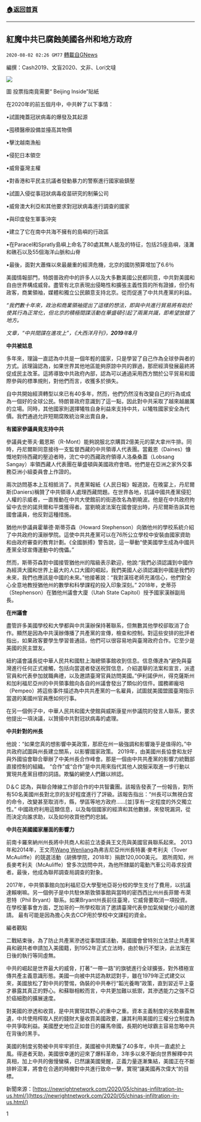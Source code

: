 ###  [:house:返回首頁](https://github.com/ourhimalayas/txt)
---

## 紅魔中共已腐蝕美國各州和地方政府
`2020-08-02 02:26 GM77` [轉載自GNews](https://gnews.org/zh-hant/282658/)

編撰：Cash2019、文盲2020、文非、Lori文噠

![](https://s3.amazonaws.com/gnews-media-offload/wp-content/uploads/2020/08/02022114/8.1-4-1.png)

圖 投票指南竟需要“ Beijing Inside”貼紙

在2020年的前五個月中，中共幹了以下事情：

•試圖掩蓋冠狀病毒的爆發及其起源

•囤積醫療設備並擡高其物價

•擊沈越南漁船

•侵犯日本領空

•威脅臺灣主權

•對香港和平民主抗議者發動暴力的警察進行國家級鎮壓

•試圖入侵從事冠狀病毒疫苗研究的制藥公司

•威脅澳大利亞和其他要求對冠狀病毒進行調查的國家

•與印度發生軍事沖突

•建立了它在南中共海不擁有的島嶼的行政區

•在Paracel和Spratly島嶼上命名了80處其無人能及的特征，包括25座島嶼，淺灘和礁石以及55個海洋山脈和山脊

•最後，面對大蕭條以來最嚴重的經濟危機，北京的國防預算增加了6.6％

美國情報部門，特朗普政府中的許多人以及大多數美國公民都同意，中共對美國和自由世界構成威脅。盡管有北京表現出侵略性和擴張主義性質的所有證據，但仍有政客，商業領袖，媒體和獨立公民願意支持北京。從而促進了中共共產黨的利益。

*“我們數十年來，政治和商業領袖提出了這樣的想法，即與中共進行貿易將有助於使其行為正常化，但北京的積極間諜活動在華盛頓引起了兩黨共識，即希望放錯了地方。*

*文章，“中共間諜在進攻上”，《大西洋月刊》，**2019**年**8**月*

**中共被姑息**

多年來，理論一直認為中共是一個年輕的國家，只是學習了自己作為全球參與者的方式。該理論認為，如果世界其他地區能夠原諒中共的罪過，那麽經濟發展最終將促成民主改革。這將導致中共政府內部，認為可以通過采用西方關於公平貿易和國際參與的標準規則，對他們而言，收獲多於損失。

自中共開始經濟轉型以來已有40多年，然而，他們仍然沒有改變自己的行為或成為一個好的全球公民。特朗普政府意識到了這一點，因此對中共采取了越來越嚴厲的立場。同時，其他國家則選擇犧牲自身利益來支持中共，以犧牲國家安全為代價。我們通過允許短期腐敗統治來出賣自身。

**有國家參議員竟支持中共**

參議員史蒂夫·戴恩斯（R-Mont）能夠說服北京購買2億美元的蒙大拿州牛排。同時，丹尼爾斯同意接待一支監督西藏的中共領導人代表團。當戴恩（Daines）慷慨地對待西藏的壓迫者時，流亡中的西藏政府領導人洛桑桑蓋（Lobsang Sangay）率領西藏人代表團在華盛頓與美國政府會晤。他們是在亞洲之家外交事務亞洲小組委員會上作證的。

兩次訪問基本上互相抵消了。共產黨報紙《人民日報》報道說，在晚宴上，丹尼爾斯(Daniers)稱贊了中共領導人處理西藏問題。在世界各地，抗議中國共產黨侵犯人權的示威者，一直推動在中共大使館前的街道改名為劉曉波。他是在中共政府拘留中去世的諾貝爾和平獎獲得者。當劉曉波法案在國會提出時，丹尼爾斯告訴其他國會議員，他反對這種措施。

猶他州參議員霍華德·斯蒂芬森（Howard Stephenson）向猶他州的學校系統介紹了中共政府的漢辦學院。這使中共共產黨可以在76所公立學校中安裝由國家資助和由政府審查的教育計劃。《全國脈搏》警告說，這一舉動“使美國學生成為中國共產黨全球宣傳運動中的傀儡。”

然而，斯蒂芬森對中國接管猶他州的階級表示歡迎，他說:“我們必須認識到中國作為經濟大國和世界上最大的人口大國的崛起，我們美國人必須認識到中國是我們的未來，我們也應該是中國的未來。”他接著說：“我對漢班老師充滿信心，他們對全心全意地教授猶他州的數學和科學課程的投入印象深刻。” 2018年，史蒂芬（Stephenson）在猶他州議會大廈（Utah State Capitol）授予國家漢辦副局長。

**在州議會**

盡管許多美國學校和大學都與中共漢辦保持著聯系，但無數其他學校卻取消了合作。顯然是因為中共漢辦傳播了共產黨的宣傳，檢查和控制。對這些安排的批評者指出，如果政客要學生學習普通話，他們可以很容易地與臺灣政府合作。它至少是美國的民主盟友。

紐約議會議長從中華人民共和國駐上海總領事館收到信息。信息傳達為“避免與臺灣進行任何正式接觸，包括向當選者發送祝賀信息，介紹選舉的法案和宣言，派遣官員和代表參加就職典禮，以及邀請臺灣官員訪問美國。”伊利諾伊州，得克薩斯州和加利福尼亞州的中共領事館向各自的州議會發出了類似的信件。國務卿龐培（Pempeo）將這些事件描述為中共共產黨的一名雇員，試圖就美國盟國臺灣指示當選的美國州官員應如何行事。

在另一個例子中，中華人民共和國大使館與威斯康星州參議院的發言人聯系，要求他提出一項決議，以贊揚中共對冠狀病毒的處理。

**中共針對的州長**

他說：“如果您真的想影響中美政策，那麽在州一級強調和影響幾乎是值得的。”中共政府試圖與州長建立關系，以影響國家政策。 2019年，由美國州長協會和友好與外國協會聯合舉辦了中美州長合作峰會。那是一個由中共共產黨的影響力統戰部直接控制的組織。 “合作”或“合作”是中共用來指代其他人說服采取進一步行動以實現共產黨目標的詞語。欺騙的網使人們難以辨認。

D＆C 認為，與聯合陣線工作部合作的中共智囊團。該報告發表了一份報告，對所有50名美國州長對北京的友好程度進行了評級。該報告指出：“州長可以無視白宮的命令，改變甚至取消市，縣，學區等地方政府……[並]享有一定程度的外交獨立性。” 中國政府利用這類信息，以及每個國家的經濟和其他數據，來發現漏洞，從而決定向誰求助，以及如何收買他們的忠誠。

**中共在美國國家層面的影響力**

前南卡羅來納州州長將中共商人和前立法委員王文亮與美國官員聯系起來。 2013年和2014年，王文亮[Wang Wenliang](https://www.nytimes.com/2016/05/25/us/politics/terry-mcauliffe-wang-wenliang.html)為弗吉尼亞州州長特裏·麥考利夫（Tover McAuliffe）的競選活動（胡佛學院，2018年）捐款120,000美元。 眾所周知，州長麥考利夫（McAuliffe）曾多次訪問中共，為他所隸屬的電動汽車公司尋求投資者。最後，他成為聯邦調查局調查的對象。

2017年，中共領事館向加利福尼亞大學聖地亞哥分校的學生支付了費用，以抗議達賴喇嘛。另一個例子是中共駐休斯敦領事館與當時的密西西比州州長菲爾·布萊恩特（Phil Bryant）聯系。如果Bryant州長前往臺灣，它威脅要取消一項投資。 在學校董事會方面，芝加哥的一所學校取消了邀請臺灣代表參加氣候變化小組的邀請。 最有可能是因為擔心失去CCP用於學校中文課程的資金。

編者觀點

二戰結束後，為了防止共產黨滲透從事間諜活動，美國國會曾特別立法禁止共產黨員和親共者申請加入美國籍，到1952年正式立法時，由於執行不堅決，此法案在日後的執行等同虛無。

中共的崛起是世界最大的威脅，打著“一帶一路”的旗號進行全球擴張，對外積極宣傳共產主義意識形態。美國一向被中共認為默認對手，雖在1979年正式建交以來，美國放松了對中共的警惕，偽裝的中共奉行“韜光養晦”政策，直到習近平上臺才暴露其真正的野心。和蘇聯相較而言，中共更加難以抵禦，其滲透能力之強不亞於癌細胞的擴展速度。

對美國的滲透和收買，是中共實現其野心的重中之重。資本主義制度的劣勢暴露無遺，中共使用榨取人民的錢財大量收買美國政要，讓其利用美國的三權分立制度為中共爭取利益。美國歷史地位正如昔日的羅馬帝國，長期的地球霸主容易忽略中共在背後的黑手。

美國的制度劣勢被中共牢牢抓住，美國被中共欺騙了40多年，中共一直處於上風。得道者天助，美國很幸運的迎來了爆料革命，3年多以來不斷向世界解釋中共真相，加上中共的傲慢蠻橫，已然讓美國覺醒，正義力量逐漸集結，美國正在不斷排幹沼澤，將會在合適的時機對中共進行致命一擊，實現“讓美國再次偉大“的目標。

新聞來源：[https://newrightnetwork.com/2020/05/chinas-infiltration-in-us.html/](https://newrightnetwork.com/2020/05/chinas-infiltration-in-us.html/)

1
